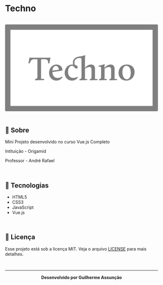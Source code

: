 # Techno

<br>

<div align="center">
  <img src="public/img/techno-github.svg" alt="Techno">
</div>

<br>

## :bookmark_tabs: Sobre

Mini Projeto desenvolvido no curso Vue.js Completo

Intituição - Origamid

Professor - André Rafael

<br>

## :rocket: Tecnologias

-   HTML5
-   CSS3
-   JavaScript
-   Vue.js

<br>

## :green_book: Licença

Esse projeto está sob a licença MIT. Veja o arquivo [LICENSE](LICENSE) para mais detalhes.

<br>

---

<div align="center">
    <b>Desenvolvido por Guilherme Assunção</b>
</div>
